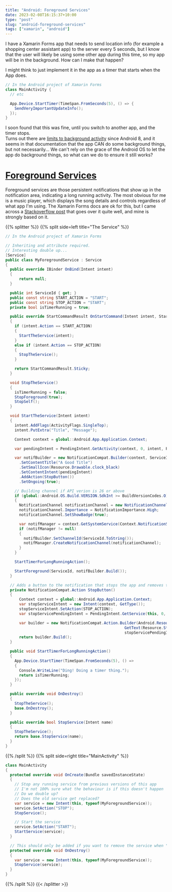 ```yaml
---
title: "Android: Foreground Services"
date: 2023-02-08T16:15:37+10:00
type: "post"
slug: "android-foreground-services"
tags: ["xamarin", "android"]
---
```


I have a Xamarin Forms app that needs to send location info (for example a shopping center assistant app) to the server every 5 seconds, but I know that the user will likely be using some other app during this time, so my app will be in the background.
How can I make that happen?

<!--more-->  

I might think to just implement it in the app as a timer that starts when the App does.  

```cs
// In the Android project of Xamarin Forms
class MainActivity {
  // etc

  App.Device.StartTimer(TimeSpan.FromSeconds(5), () => {
    SendVeryImportantUpdateInfo();
  });
}
```

I soon found that this was fine, until you switch to another app, and the timer stops.  
Turns out there are [limits to background activity](https://learn.microsoft.com/en-us/xamarin/android/app-fundamentals/services/#background-execution-limits-in-android-80) since Android 8, and it seems in that documentation that the app CAN do some background things, but not necessarily...
We can't rely on the grace of the Android OS to let the app do background things, so what can we do to ensure it still works?

# [Foreground Services](https://learn.microsoft.com/en-us/xamarin/android/app-fundamentals/services/foreground-services)
Foreground services are those persistent notifications that show up in the notification area, indicating a long running activity. 
The most obvious for me is a music player, which displays the song details and controls regardless of what app I'm using. 
The Xamarin Forms docs are ok for this, but I came across a [Stackoverflow post](https://stackoverflow.com/questions/61079610/how-to-create-a-xamarin-foreground-service) that goes over it quite well, and mine is strongly based on it.  

{{% splitter %}}
{{% split side=left title="The Service" %}}
```cs
// In the Android project of Xamarin Forms

// Inheriting and attribute required. 
// Interesting double up...
[Service]
public class MyForegroundService : Service 
{
  public override IBinder OnBind(Intent intent)
  {
      return null;
  }

  public int ServiceId { get; }
  public const string START_ACTION = "START";
  public const string STOP_ACTION = "START";
  private bool isTimerRunning = true;

  public override StartCommandResult OnStartCommand(Intent intent, StartCommandFlags flags, int startId)
  {
    if (intent.Action == START_ACTION)
    {
      StartTheService(intent);
    }
    else if (intent.Action == STOP_ACTION)
    {
      StopTheService();
    }

    return StartCommandResult.Sticky;
  }

  void StopTheService()
  {
    isTimerRunning = false;
    StopForeground(true);
    StopSelf();
  }

  void StartTheService(Intent intent)
  {
    intent.AddFlags(ActivityFlags.SingleTop);
    intent.PutExtra("Title", "Message");

    Context context = global::Android.App.Application.Context;

    var pendingIntent = PendingIntent.GetActivity(context, 0, intent, PendingIntentFlags.UpdateCurrent);

    var notifBuilder = new NotificationCompat.Builder(context, ServiceId.ToString())
      .SetContentTitle("A Good Title")
      .SetSmallIcon(Resource.Drawable.clock_black)
      .SetContentIntent(pendingIntent)
      .AddAction(StopButton())
      .SetOngoing(true);

    // Building channel if API verion is 26 or above
    if (global::Android.OS.Build.VERSION.SdkInt >= BuildVersionCodes.O)
    {
      NotificationChannel notificationChannel = new NotificationChannel(ServiceId.ToString(), "Title", NotificationImportance.High);
      notificationChannel.Importance = NotificationImportance.High;
      notificationChannel.SetShowBadge(true);

      var notifManager = context.GetSystemService(Context.NotificationService) as NotificationManager;
      if (notifManager != null)
      {
        notifBuilder.SetChannelId(ServiceId.ToString());
        notifManager.CreateNotificationChannel(notificationChannel);
      }
    }

    StartTimerForLongRunningAction();

    StartForeground(ServiceId, notifBuilder.Build());
  }

  // Adds a button to the notification that stops the app and removes the notification
  private NotificationCompat.Action StopButton()
  {
      Context context = global::Android.App.Application.Context;
      var stopServiceIntent = new Intent(context, GetType());
      stopServiceIntent.SetAction(STOP_ACTION);
      var stopServicePendingIntent = PendingIntent.GetService(this, 0, stopServiceIntent, 0);

      var builder = new NotificationCompat.Action.Builder(Android.Resource.Drawable.IcMediaPause,
                                                    GetText(Resource.String.mr_controller_stop),
                                                    stopServicePendingIntent);
      return builder.Build();
  }

  public void StartTimerForLongRunningAction()
  {
    App.Device.StartTimer(TimeSpan.FromSeconds(5), () =>
    {
      Console.WriteLine("Ding! Doing a timer thing.");
      return isTimerRunning;
    });
  }

  public override void OnDestroy()
  {
    StopTheService();
    base.OnDestroy();
  }

  public override bool StopService(Intent name)
  {
    StopTheService();
    return base.StopService(name);
  }
}
```
{{% /split %}}
{{% split side=right title="MainActivity" %}}
```cs
class MainActivity 
{
  protected override void OnCreate(Bundle savedInstanceState)
  {
    // Stop any running service from previous versions of this app
    // I'm not 100% sure what the behaviour is if this doesn't happen
    // Do we double up?
    // Does the old service get replaced?
    var service = new Intent(this, typeof(MyForegroundService));
    service.SetAction("STOP");
    StopService();

    // Start the service
    service.SetAction("START");
    StartService(service);
  }

  // This should only be added if you want to remove the service when "closing" the app
  protected override void OnDestroy() 
  {
    var service = new Intent(this, typeof(MyForegroundService));
    StopService(service);
  }
}
```
{{% /split %}}
{{< /splitter >}}  